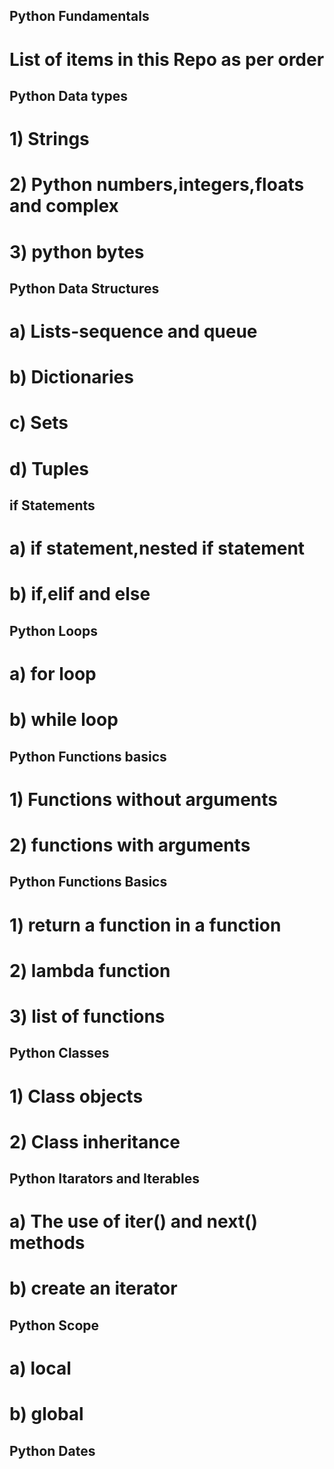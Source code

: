 ## Python Fundamentals
#  List of items in this Repo as per order

## Python Data types

#  1) Strings
#  2) Python numbers,integers,floats and complex 
#  3) python bytes  

## Python Data Structures

#  a)  Lists-sequence and queue
#  b)  Dictionaries
#  c)  Sets
#  d)  Tuples

## if Statements

  # a) if statement,nested if statement
  # b)  if,elif and else

## Python Loops

 #  a)  for loop
 #  b)  while loop

## Python Functions basics

 # 1)  Functions without arguments
 # 2)  functions with arguments

## Python Functions Basics
 # 1) return a function in a function
 # 2) lambda function
 # 3) list of functions
 
## Python Classes

 # 1) Class objects
 # 2)  Class inheritance

## Python Itarators and Iterables
 # a) The use of iter() and next() methods
 # b) create an iterator

## Python Scope

 # a)  local 
 # b)  global

## Python Dates

